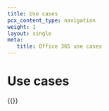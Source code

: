 ```yaml
---
title: Use cases
pcx_content_type: navigation
weight: 1
layout: single
meta:
   title: Office 365 use cases
---
```


# Use cases

{{<directory-listing>}}
